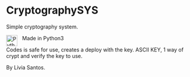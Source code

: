 # CryptographySYS
Simple cryptography system.

Made in Python3
<img align="left" alt="Python" width="30px" style="padding-right:10px;" src="https://cdn.jsdelivr.net/gh/devicons/devicon/icons/python/python-plain.svg" />
          
Codes is safe for use, creates a deploy with the key.
ASCII KEY, 1 way of crypt and verify the key to use.

By Livia Santos.



